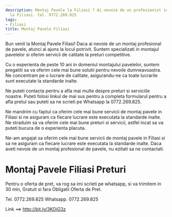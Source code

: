 ```yaml
---
description: Montaj Pavele la Filiasi ? Ai nevoie de un profesionist in Montaj Pavele
  la Filiasi. tel. 0772.269.825
tags:
- Filiasi
title: Montaj Pavele Filiasi
---
```



Bun venit la Montaj Pavele Filiasi! Daca ai nevoie de un montaj profesional de pavele, atunci ai ajuns la locul potrivit. Suntem specializati in montajul pavelelor si oferim servicii de calitate la preturi competitive.

Cu o experienta de peste 10 ani in domeniul montajului pavelelor, suntem pregatiti sa va oferim cele mai bune solutii pentru nevoile dumneavoastra. Ne concentram pe o lucrare de calitate, asigurandu-ne ca toate lucrarile sunt executate la standarde inalte.

Ne puteti contacta pentru a afla mai multe despre preturi si serviciile noastre. Puteti folosi linkul de mai sus pentru a completa formularul pentru a afla pretul sau puteti sa ne scrieti pe Whatsapp la 0772.269.825.

Ne mandrim cu faptul ca oferim cele mai bune servicii de montaj pavele in Filiasi si ne asiguram ca fiecare lucrare este executata la standarde inalte. Ne straduim sa va oferim cele mai bune preturi si servicii, astfel incat sa va puteti bucura de o experienta placuta.

Ne-am angajat sa oferim cele mai bune servicii de montaj pavele in Filiasi si sa ne asiguram ca fiecare lucrare este executata la standarde inalte. Daca aveti nevoie de un montaj profesional de pavele, nu ezitati sa ne contactati.

# Montaj Pavele Filiasi Preturi
Pentru o oferta de pret, va rog sa imi scrieti pe whatsapp, si va trimitem in 30 min, Gratuit si fara Obligatii Oferta de Pret.

Tel. 0772.269.825
Whatsapp. 0772.269.825

Link ==> http://bit.ly/3KOiG3z